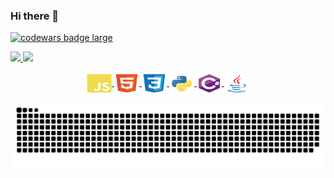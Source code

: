 ### Hi there 👋
<a target="_blank" href="https://www.codewars.com/r/C6HkBg"><img src="https://www.codewars.com/users/Xch4rt/badges/large" alt="codewars badge large" /></a>

<div>
  <a href="https://github.com/Xch4rt"/>
  

  <img height="180em" src="https://github-readme-stats.vercel.app/api?username=Xch4rt&show_icons=true&theme=dark&count_private=true"/>
  

  <img height="180em" src="https://github-readme-stats.vercel.app/api/top-langs/?username=Xch4rt&layout=compact&langs_count=7&theme=dark"/>
</div>
<div align="center"><br>
  <img align="center" alt="Xch4rt-Js" height="30" width="40" src="https://raw.githubusercontent.com/devicons/devicon/master/icons/javascript/javascript-plain.svg">
  <!--<img align="center" alt="Xch4rt-React" height="30" width="40" src="https://raw.githubusercontent.com/devicons/devicon/master/icons/react/react-original.svg">-->
  <img align="center" alt="Xch4rt-HTML" height="30" width="40" src="https://raw.githubusercontent.com/devicons/devicon/master/icons/html5/html5-original.svg">
  <img align="center" alt="Xch4rt-CSS" height="30" width="40" src="https://raw.githubusercontent.com/devicons/devicon/master/icons/css3/css3-original.svg">
  <img align="center" alt="Xch4rt-Python" height="30" width="40" src="https://raw.githubusercontent.com/devicons/devicon/master/icons/python/python-original.svg">
  <img align="center" alt="Xch4rt-Csharp" height="30" width="40" src="https://raw.githubusercontent.com/devicons/devicon/master/icons/csharp/csharp-original.svg">
  <img align="center" alt="Xch4rt-Java" height="30" width="40" src="https://raw.githubusercontent.com/devicons/devicon/master/icons/java/java-original.svg">
  
</div>

  ![Snake animation](https://github.com/Xch4rt/Xch4rt/blob/output/github-contribution-grid-snake.svg)

